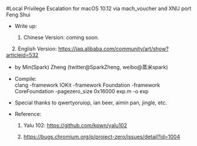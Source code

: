 #Local Privilege Escalation for macOS 10.12 via mach_voucher and XNU port Feng Shui

 * Write up:  
         
      1. Chinese Version: coming soon.  
         
      2. English Version: https://jaq.alibaba.com/community/art/show?articleid=532
 
 * by Min(Spark) Zheng (twitter@SparkZheng, weibo@蒸米spark)

 * Compile:  
  clang -framework IOKit -framework Foundation -framework CoreFoundation -pagezero_size 0x16000 exp.m -o exp

 * Special thanks to qwertyoruiop, ian beer, aimin pan, jingle, etc.
 
 * Reference:
 
      1. Yalu 102: https://github.com/kpwn/yalu102
         
      2. https://bugs.chromium.org/p/project-zero/issues/detail?id=1004
 

